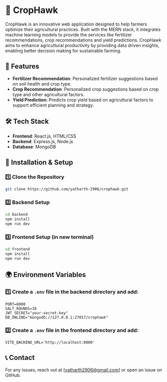 # 🌾 CropHawk
CropHawk is an innovative web application designed to help farmers optimize their agricultural practices. Built with the MERN stack, it integrates machine learning models to provide the services like fertilizer recommendations, crop recommendations and yield predictions. CropHawk aims to enhance agricultural productivity by providing data driven insights, enabling better decision making for sustainable farming.

## 🎯 Features
- **Fertilizer Recommendation**: Personalized fertilizer suggestions based on soil health and crop type.
- **Crop Recommendation**: Personalized crop suggestions based on crop type and other agricultural factors.
- **Yield Prediction**: Predicts crop yield based on agricultural factors to support efficient planning and strategy.

## 🛠️ Tech Stack
- **Frontend**: React.js, HTML/CSS
- **Backend**: Express.js, Node.js
- **Database**: MongoDB

## 🚀 Installation & Setup

### 1️⃣ Clone the Repository
```sh
git clone https://github.com/yatharth-2906/crophawk.git
```

### 2️⃣ Backend Setup
```sh
cd backend
npm install
npm run dev
```

### 3️⃣ Frontend Setup (in new terminal)
```sh
cd frontend
npm install
npm run dev
```

## 🌍 Environment Variables

### 1️⃣ Create a `.env` file in the backend directory and add:
```
PORT=8000
SALT_ROUNDS=10
JWT_SECRET="your-secret-key"
DB_ONLINE="mongodb://127.0.0.1:27017/crophawk"
```

### 2️⃣ Create a `.env` file in the frontend directory and add:
```
VITE_BACKEND_URL='http://localhost:8000'
```

## 📞 Contact
For any issues, reach out at [yatharth2906@gmail.com] or open an issue on GitHub.
